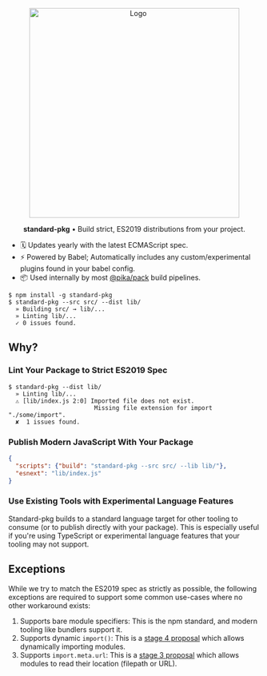 <p align="center">
  <img alt="Logo" src="https://i.imgur.com/MsQMjew.png" width="420">
</p>

<p align="center">
  <strong>standard-pkg</strong> • Build strict, ES2019 distributions from your project.
</p>

- 🗓 Updates yearly with the latest ECMAScript spec.
- ⚡️ Powered by Babel; Automatically includes any custom/experimental plugins found in your babel config.
- 📦 Used internally by most [@pika/pack](https://github.com/pikapkg/pack) build pipelines.

```
$ npm install -g standard-pkg
$ standard-pkg --src src/ --dist lib/
  » Building src/ → lib/...
  » Linting lib/...
  ✓ 0 issues found.
```


## Why?

### Lint Your Package to Strict ES2019 Spec

```
$ standard-pkg --dist lib/
  » Linting lib/...
  ⚠️ [lib/index.js 2:0] Imported file does not exist.
                        Missing file extension for import "./some/import".
  ✘  1 issues found.
```


### Publish Modern JavaScript With Your Package

```json
{
  "scripts": {"build": "standard-pkg --src src/ --lib lib/"},
  "esnext": "lib/index.js"
}
```


### Use Existing Tools with Experimental Language Features

Standard-pkg builds to a standard language target for other tooling to consume (or to publish directly with your package). This is especially useful if you're using TypeScript or experimental language features that your tooling may not support.


## Exceptions

While we try to match the ES2019 spec as strictly as possible, the following exceptions are required to support some common use-cases where no other workaround exists:

1. Supports bare module specifiers: This is the npm standard, and modern tooling like bundlers support it.
1. Supports dynamic `import()`: This is a [stage 4 proposal](https://github.com/tc39/proposal-dynamic-import) which allows dynamically importing modules.
1. Supports `import.meta.url`: This is a [stage 3 proposal](https://github.com/tc39/proposal-import-meta) which allows modules to read their location (filepath or URL).
